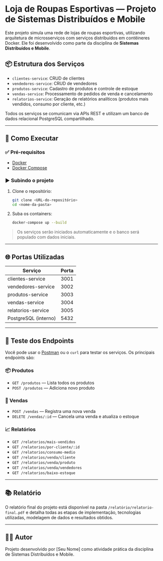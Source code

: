 
# Loja de Roupas Esportivas — Projeto de Sistemas Distribuídos e Mobile

Este projeto simula uma rede de lojas de roupas esportivas, utilizando arquitetura de microsserviços com serviços distribuídos em contêineres Docker. Ele foi desenvolvido como parte da disciplina de **Sistemas Distribuídos e Mobile**.

## 📦 Estrutura dos Serviços

- `clientes-service`: CRUD de clientes
- `vendedores-service`: CRUD de vendedores
- `produtos-service`: Cadastro de produtos e controle de estoque
- `vendas-service`: Processamento de pedidos de venda e cancelamento
- `relatorios-service`: Geração de relatórios analíticos (produtos mais vendidos, consumo por cliente, etc.)

Todos os serviços se comunicam via APIs REST e utilizam um banco de dados relacional PostgreSQL compartilhado.

---

## 🚀 Como Executar

### ✅ Pré-requisitos
- [Docker](https://www.docker.com/)
- [Docker Compose](https://docs.docker.com/compose/)

### ▶️ Subindo o projeto

1. Clone o repositório:
   ```bash
   git clone <URL-do-repositório>
   cd <nome-da-pasta>
   ```

2. Suba os containers:
   ```bash
   docker-compose up --build
   ```

> Os serviços serão iniciados automaticamente e o banco será populado com dados iniciais.

---

## 🌐 Portas Utilizadas

| Serviço              | Porta |
|----------------------|-------|
| clientes-service     | 3001  |
| vendedores-service   | 3002  |
| produtos-service     | 3003  |
| vendas-service       | 3004  |
| relatorios-service   | 3005  |
| PostgreSQL (interno) | 5432  |

---

## 🧪 Teste dos Endpoints

Você pode usar o [Postman](https://www.postman.com/) ou o `curl` para testar os serviços. Os principais endpoints são:

### 📦 Produtos
- `GET /produtos` — Lista todos os produtos
- `POST /produtos` — Adiciona novo produto

### 🛒 Vendas
- `POST /vendas` — Registra uma nova venda
- `DELETE /vendas/:id` — Cancela uma venda e atualiza o estoque

### 📈 Relatórios
- `GET /relatorios/mais-vendidos`
- `GET /relatorios/por-cliente/:id`
- `GET /relatorios/consumo-medio`
- `GET /relatorios/venda/cliente`
- `GET /relatorios/venda/produto`
- `GET /relatorios/venda/vendedores`
- `GET /relatorios/baixo-estoque`

---

## 📚 Relatório

O relatório final do projeto está disponível na pasta `/relatório/relatorio-final.pdf` e detalha todas as etapas de implementação, tecnologias utilizadas, modelagem de dados e resultados obtidos.

---

## 👨‍💻 Autor

Projeto desenvolvido por [Seu Nome] como atividade prática da disciplina de Sistemas Distribuídos e Mobile.
